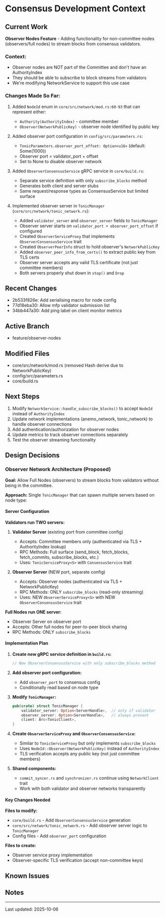 # Consensus Development Context

## Current Work
**Observer Nodes Feature** - Adding functionality for non-committee nodes (observers/full nodes) to stream blocks from consensus validators.

### Context:
- Observer nodes are NOT part of the Committee and don't have an AuthorityIndex
- They should be able to subscribe to block streams from validators
- We're modifying NetworkService to support this use case

### Changes Made So Far:
1. Added `NodeId` enum in `core/src/network/mod.rs:60-93` that can represent either:
   - `Authority(AuthorityIndex)` - committee member
   - `Observer(NetworkPublicKey)` - observer node identified by public key

2. Added observer port configuration in `config/src/parameters.rs`:
   - `TonicParameters.observer_port_offset: Option<u16>` (default: Some(1000))
   - Observer port = validator_port + offset
   - Set to None to disable observer network

3. Added `ObserverConsensusService` gRPC service in `core/build.rs`:
   - Separate service definition with only `subscribe_blocks` method
   - Generates both client and server stubs
   - Same request/response types as ConsensusService but limited surface

4. Implemented observer server in `TonicManager` (`core/src/network/tonic_network.rs`):
   - Added `validator_server` and `observer_server` fields to `TonicManager`
   - Observer server starts on `validator_port + observer_port_offset` if configured
   - Created `ObserverServiceProxy` that implements `ObserverConsensusService` trait
   - Created `ObserverPeerInfo` struct to hold observer's `NetworkPublicKey`
   - Added `observer_peer_info_from_certs()` to extract public key from TLS certs
   - Observer server accepts any valid TLS certificate (not just committee members)
   - Both servers properly shut down in `stop()` and `Drop`

## Recent Changes
<!-- Track recent commits and changes -->
- 2b533f826e: Add serialising macro for node config
- 77d18eba30: Allow mfp validator submission list
- 34bb447a30: Add ping label on client monitor metrics

## Active Branch
- feature/observer-nodes

## Modified Files
- core/src/network/mod.rs (removed Hash derive due to NetworkPublicKey)
- config/src/parameters.rs
- core/build.rs

## Next Steps
1. Modify `NetworkService::handle_subscribe_blocks()` to accept `NodeId` instead of `AuthorityIndex`
2. Update network implementations (anemo_network, tonic_network) to handle observer connections
3. Add authentication/authorization for observer nodes
4. Update metrics to track observer connections separately
5. Test the observer streaming functionality

## Design Decisions

### Observer Network Architecture (Proposed)

**Goal:** Allow Full Nodes (observers) to stream blocks from validators without being in the committee.

**Approach:** Single `TonicManager` that can spawn multiple servers based on node type:

#### Server Configuration

**Validators run TWO servers:**
1. **Validator Server** (existing port from committee config)
   - Accepts: Committee members only (authenticated via TLS + AuthorityIndex lookup)
   - RPC Methods: Full surface (send_block, fetch_blocks, fetch_commits, subscribe_blocks, etc.)
   - Uses: `TonicServiceProxy<S>` with `ConsensusService` trait

2. **Observer Server** (NEW port, separate config)
   - Accepts: Observer nodes (authenticated via TLS + NetworkPublicKey)
   - RPC Methods: ONLY `subscribe_blocks` (read-only streaming)
   - Uses: NEW `ObserverServiceProxy<S>` with NEW `ObserverConsensusService` trait

**Full Nodes run ONE server:**
- Observer Server on observer port
- Accepts: Other full nodes for peer-to-peer block sharing
- RPC Methods: ONLY `subscribe_blocks`

#### Implementation Plan

1. **Create new gRPC service definition in `build.rs`:**
   ```rust
   // New ObserverConsensusService with only subscribe_blocks method
   ```

2. **Add observer port configuration:**
   - Add `observer_port` to consensus config
   - Conditionally read based on node type

3. **Modify `TonicManager`:**
   ```rust
   pub(crate) struct TonicManager {
       validator_server: Option<ServerHandle>,  // only if validator
       observer_server: Option<ServerHandle>,   // always present
       client: Arc<TonicClient>,
   }
   ```

4. **Create `ObserverServiceProxy` and `ObserverConsensusService`:**
   - Similar to `TonicServiceProxy` but only implements `subscribe_blocks`
   - Uses `NodeId::Observer(NetworkPublicKey)` instead of `AuthorityIndex`
   - TLS verification accepts any public key (not just committee members)

5. **Shared components:**
   - `commit_syncer.rs` and `synchronizer.rs` continue using `NetworkClient` trait
   - Work with both validator and observer networks transparently

#### Key Changes Needed

**Files to modify:**
- `core/build.rs` - Add `ObserverConsensusService` generation
- `core/src/network/tonic_network.rs` - Add observer server logic to `TonicManager`
- Config files - Add `observer_port` configuration

**Files to create:**
- Observer service proxy implementation
- Observer-specific TLS verification (accept non-committee keys)

## Known Issues
<!-- Track bugs or problems to fix -->

## Notes
<!-- Any other relevant information -->

---
Last updated: 2025-10-06
